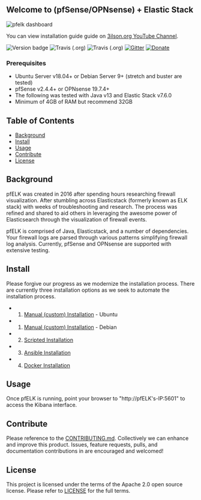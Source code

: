 ## Welcome to (pfSense/OPNsense) + Elastic Stack  

![pfelk dashboard](https://github.com/a3ilson/pfelk/raw/master/Images/pfelk-dashboard.png)

You can view installation guide guide on [3ilson.org YouTube Channel](https://www.youtube.com/3ilsonorg).


![Version badge](https://img.shields.io/badge/ELK-7.6.1-blue.svg)
![Travis (.org)](https://img.shields.io/travis/3ilson/ansible-pfelk?label=Ansible-playbook) ![Travis (.org)](https://img.shields.io/travis/3ilson/docker-pfelk?label=Docker-compose) [![Gitter](https://badges.gitter.im/pfelk/community.svg)](https://gitter.im/pfelk/community?utm_source=badge&utm_medium=badge&utm_campaign=pr-badge)
[![Donate](https://img.shields.io/badge/Donate-PayPal-green.svg)](https://www.paypal.me/a3ilson) 
### Prerequisites
- Ubuntu Server v18.04+ or Debian Server 9+ (stretch and buster are tested)
- pfSense v2.4.4+ or OPNsense 19.7.4+
- The following was tested with Java v13 and Elastic Stack v7.6.0
- Minimum of 4GB of RAM but recommend 32GB

## Table of Contents

- [Background](#background)
- [Install](#install)
- [Usage](#usage)
- [Contribute](#contribute)
- [License](#license)

## Background
pfELK was created in 2016 after spending hours researching firewall visualization.  After stumbling across Elasticstack (formerly known as ELK stack) with weeks of troubleshooting and research.  The process was refined and shared to aid others in leveraging the awesome power of Elasticsearch through the visualization of firewall events.

pfELK is comprised of Java, Elasticstack, and a number of dependencies. Your firewall logs are parsed through various patterns simplifying firewall log analysis.  Currently, pfSense and OPNsense are supported with extensive testing.

## Install
Please forgive our progress as we modernize the installation process.  There are currently three installation options as we seek to automate the installation process.
- 1. [Manual (custom) Installation](install/ubuntu.md) - Ubuntu 
- 1. [Manual (custom) Installation](install/debian.md) - Debian 
- 2. [Scripted Installation](install/script.md)
- 3. [Ansible Installation](https://github.com/3ilson/ansible-pfelk)
- 4. [Docker Installation](https://github.com/3ilson/docker-pfelk)

## Usage
Once pfELK is running, point your browser to "http://pfELK's-IP:5601" to access the Kibana interface.  

## Contribute
Please reference to the [CONTRIBUTING.md](CONTRIBUTING.md). Collectively we can enhance and improve this product.  Issues, feature requests, pulls, and documentation contributions in are encouraged and welcomed!  

## License
This project is licensed under the terms of the Apache 2.0 open source license. Please refer to [LICENSE](LICENSE) for the full terms.
